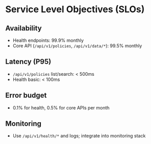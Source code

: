 # Service Level Objectives (SLOs)

## Availability
- Health endpoints: 99.9% monthly
- Core API (`/api/v1/policies`, `/api/v1/data/*`): 99.5% monthly

## Latency (P95)
- `/api/v1/policies` list/search: < 500ms
- Health basic: < 100ms

## Error budget
- 0.1% for health, 0.5% for core APIs per month

## Monitoring
- Use `/api/v1/health/*` and logs; integrate into monitoring stack